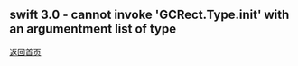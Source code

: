 
##  swift 3.0 - cannot invoke 'GCRect.Type.init' with an argumentment list of type




[返回首页](https://cwos111509sina.github.io/Blog/)

